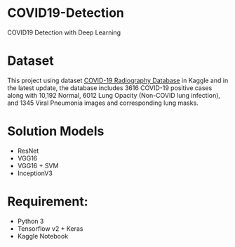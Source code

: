 # COVID19-Detection
COVID19 Detection with Deep Learning

# Dataset
This project using dataset [COVID-19 Radiography Database](https://www.kaggle.com/datasets/tawsifurrahman/covid19-radiography-database) in Kaggle and in the latest update, the database includes 3616 COVID-19 positive cases along with 10,192 Normal, 6012 Lung Opacity (Non-COVID lung infection), and 1345 Viral Pneumonia images and corresponding lung masks.

# Solution Models
- ResNet
- VGG16
- VGG16 + SVM
- InceptionV3

# Requirement:
- Python 3
- Tensorflow v2 + Keras
- Kaggle Notebook

